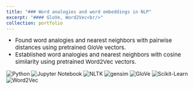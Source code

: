 ```yaml
---
title: "### Word analogies and word embeddings in NLP"
excerpt: "#### GloVe, Word2Vec<br/>"
collection: portfolio
---
```

<ul>
    <li style="font-size:15px">Found word analogies and nearest neighbors with pairwise distances using pretrained GloVe vectors.</li>
    <li style="font-size:15px">Established word analogies and nearest neighbors with cosine similarity using pretrained Word2Vec vectors.</li>
</ul>

<p style="margin-top:10px">
    <img src="https://img.shields.io/badge/Python-green" alt="Python">
    <img src="https://img.shields.io/badge/Jupyter%20Notebook-orange" alt="Jupyter Notebook">
    <img src="https://img.shields.io/badge/nltk-cornflowerblue" alt="NLTK">
    <img src="https://img.shields.io/badge/gensim-navy" alt="gensim">
    <img src="https://img.shields.io/badge/GloVe-orchid" alt="GloVe">
    <img src="https://img.shields.io/badge/Sklearn-purple" alt="Scikit-Learn">
    <img src="https://img.shields.io/badge/Word2Vec-violet" alt="Word2Vec">
</p>
